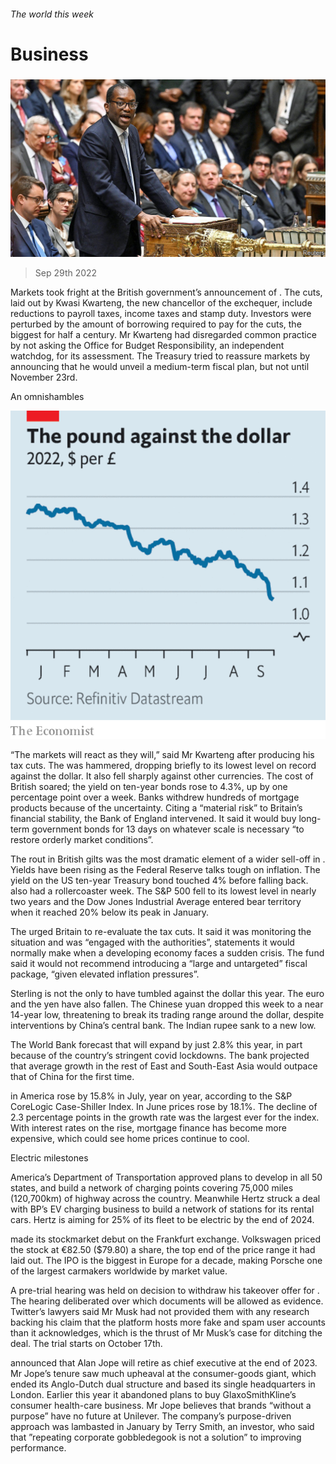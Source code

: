###### The world this week

# Business 

#####  

![image](images/20221001_WWP501.jpg) 

> Sep 29th 2022 

Markets took fright at the British government’s announcement of . The cuts, laid out by Kwasi Kwarteng, the new chancellor of the exchequer, include reductions to payroll taxes, income taxes and stamp duty. Investors were perturbed by the amount of borrowing required to pay for the cuts, the biggest for half a century. Mr Kwarteng had disregarded common practice by not asking the Office for Budget Responsibility, an independent watchdog, for its assessment. The Treasury tried to reassure markets by announcing that he would unveil a medium-term fiscal plan, but not until November 23rd.

An omnishambles

![image](images/20221001_WWC204.png) 


“The markets will react as they will,” said Mr Kwarteng after producing his tax cuts. The was hammered, dropping briefly to its lowest level on record against the dollar. It also fell sharply against other currencies. The cost of British soared; the yield on ten-year bonds rose to 4.3%, up by one percentage point over a week. Banks withdrew hundreds of mortgage products because of the uncertainty. Citing a “material risk” to Britain’s financial stability, the Bank of England intervened. It said it would buy long-term government bonds for 13 days on whatever scale is necessary “to restore orderly market conditions”.

The rout in British gilts was the most dramatic element of a wider sell-off in . Yields have been rising as the Federal Reserve talks tough on inflation. The yield on the US ten-year Treasury bond touched 4% before falling back.  also had a rollercoaster week. The S&amp;P 500 fell to its lowest level in nearly two years and the Dow Jones Industrial Average entered bear territory when it reached 20% below its peak in January. 

The  urged Britain to re-evaluate the tax cuts. It said it was monitoring the situation and was “engaged with the authorities”, statements it would normally make when a developing economy faces a sudden crisis. The fund said it would not recommend introducing a “large and untargeted” fiscal package, “given elevated inflation pressures”.

Sterling is not the only  to have tumbled against the dollar this year. The euro and the yen have also fallen. The Chinese yuan dropped this week to a near 14-year low, threatening to break its trading range around the dollar, despite interventions by China’s central bank. The Indian rupee sank to a new low. 

The World Bank forecast that  will expand by just 2.8% this year, in part because of the country’s stringent covid lockdowns. The bank projected that average growth in the rest of East and South-East Asia would outpace that of China for the first time. 

 in America rose by 15.8% in July, year on year, according to the S&amp;P CoreLogic Case-Shiller Index. In June prices rose by 18.1%. The decline of 2.3 percentage points in the growth rate was the largest ever for the index. With interest rates on the rise, mortgage finance has become more expensive, which could see home prices continue to cool.

Electric milestones

America’s Department of Transportation approved plans to develop  in all 50 states, and build a network of charging points covering 75,000 miles (120,700km) of highway across the country. Meanwhile Hertz struck a deal with BP’s EV charging business to build a network of stations for its rental cars. Hertz is aiming for 25% of its fleet to be electric by the end of 2024. 

 made its stockmarket debut on the Frankfurt exchange. Volkswagen priced the stock at €82.50 ($79.80) a share, the top end of the price range it had laid out. The IPO is the biggest in Europe for a decade, making Porsche one of the largest carmakers worldwide by market value. 

A pre-trial hearing was held on  decision to withdraw his takeover offer for . The hearing deliberated over which documents will be allowed as evidence. Twitter’s lawyers said Mr Musk had not provided them with any research backing his claim that the platform hosts more fake and spam user accounts than it acknowledges, which is the thrust of Mr Musk’s case for ditching the deal. The trial starts on October 17th.

 announced that Alan Jope will retire as chief executive at the end of 2023. Mr Jope’s tenure saw much upheaval at the consumer-goods giant, which ended its Anglo-Dutch dual structure and based its single headquarters in London. Earlier this year it abandoned plans to buy GlaxoSmithKline’s consumer health-care business. Mr Jope believes that brands “without a purpose” have no future at Unilever. The company’s purpose-driven approach was lambasted in January by Terry Smith, an investor, who said that ”repeating corporate gobbledegook is not a solution” to improving performance. 

